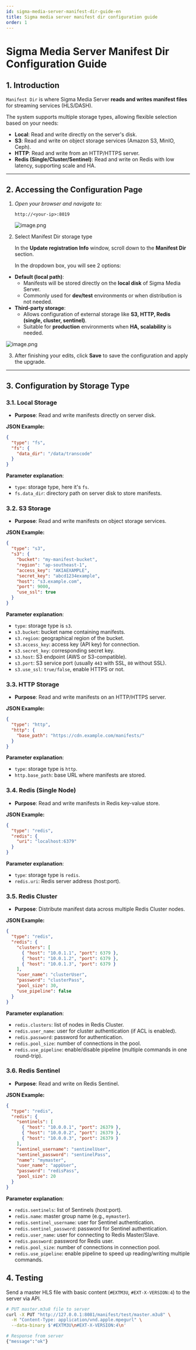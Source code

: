```yaml
---
id: sigma-media-server-manifest-dir-guide-en
title: Sigma media server manifest dir configuration guide
order: 1
---
```


# Sigma Media Server Manifest Dir Configuration Guide

## 1. Introduction

`Manifest Dir` is where Sigma Media Server **reads and writes manifest files** for streaming services (HLS/DASH).

The system supports multiple storage types, allowing flexible selection based on your needs:

- **Local**: Read and write directly on the server's disk.
- **S3**: Read and write on object storage services (Amazon S3, MinIO, Ceph).
- **HTTP**: Read and write from an HTTP/HTTPS server.
- **Redis (Single/Cluster/Sentinel)**: Read and write on Redis with low latency, supporting scale and HA.

---

## 2. Accessing the Configuration Page

1. *Open your browser and navigate to:*
    
    `http://<your-ip>:8019`
    
    ![image.png](../../../vi/sigma-media-server/image/09-guid-config-manifest-dir/dashbroad.png)

2. Select Manifest Dir storage type

    In the **Update registration Info** window, scroll down to the **Manifest Dir** section.

    In the dropdown box, you will see 2 options:

- **Default (local path)**:
    - Manifests will be stored directly on the **local disk** of Sigma Media Server.
    - Commonly used for **dev/test** environments or when distribution is not needed.
- **Third-party storage**:
    - Allows configuration of external storage like **S3, HTTP, Redis (single, cluster, sentinel)**.
    - Suitable for **production** environments when **HA, scalability** is needed.


![image.png](../../../vi/sigma-media-server/image/09-guid-config-manifest-dir/update-register.png)

3. After finishing your edits, click **Save** to save the configuration and apply the upgrade.

---

## 3. Configuration by Storage Type

### 3.1. Local Storage

- **Purpose**: Read and write manifests directly on server disk.

**JSON Example:**

```json
{
  "type": "fs",
  "fs": {
    "data_dir": "/data/transcode"
  }
}
```

**Parameter explanation**:

- `type`: storage type, here it's `fs`.
- `fs.data_dir`: directory path on server disk to store manifests.

### 3.2. S3 Storage

- **Purpose**: Read and write manifests on object storage services.

**JSON Example:**

```json
{
  "type": "s3",
  "s3": {
    "bucket": "my-manifest-bucket",
    "region": "ap-southeast-1",
    "access_key": "AKIAEXAMPLE",
    "secret_key": "abcd1234example",
    "host": "s3.example.com",
    "port": 9000,
    "use_ssl": true
  }
}
```

**Parameter explanation**:

- `type`: storage type is `s3`.
- `s3.bucket`: bucket name containing manifests.
- `s3.region`: geographical region of the bucket.
- `s3.access_key`: access key (API key) for connection.
- `s3.secret_key`: corresponding secret key.
- `s3.host`: S3 endpoint (AWS or S3-compatible).
- `s3.port`: S3 service port (usually `443` with SSL, `80` without SSL).
- `s3.use_ssl`: `true/false`, enable HTTPS or not.

### 3.3. HTTP Storage

- **Purpose**: Read and write manifests on an HTTP/HTTPS server.

**JSON Example:**

```json
{
  "type": "http",
  "http": {
    "base_path": "https://cdn.example.com/manifests/"
  }
}
```

**Parameter explanation**:

- `type`: storage type is `http`.
- `http.base_path`: base URL where manifests are stored.

### 3.4. Redis (Single Node)

- **Purpose**: Read and write manifests in Redis key-value store.

**JSON Example:**

```json
{
  "type": "redis",
  "redis": {
    "uri": "localhost:6379"
  }
}
```

**Parameter explanation**:

- `type`: storage type is `redis`.
- `redis.uri`: Redis server address (host:port).

### 3.5. Redis Cluster

- **Purpose**: Distribute manifest data across multiple Redis Cluster nodes.

**JSON Example:**

```json
{
  "type": "redis",
  "redis": {
    "clusters": [
      { "host": "10.0.1.1", "port": 6379 },
      { "host": "10.0.1.2", "port": 6379 },
      { "host": "10.0.1.3", "port": 6379 }
    ],
    "user_name": "clusterUser",
    "password": "clusterPass",
    "pool_size": 30,
    "use_pipeline": false
  }
}
```

**Parameter explanation**:

- `redis.clusters`: list of nodes in Redis Cluster.
- `redis.user_name`: user for cluster authentication (if ACL is enabled).
- `redis.password`: password for authentication.
- `redis.pool_size`: number of connections in the pool.
- `redis.use_pipeline`: enable/disable pipeline (multiple commands in one round-trip).

### 3.6. Redis Sentinel

- **Purpose**: Read and write on Redis Sentinel.

**JSON Example:**

```json
{
  "type": "redis",
  "redis": {
    "sentinels": [
      { "host": "10.0.0.1", "port": 26379 },
      { "host": "10.0.0.2", "port": 26379 },
      { "host": "10.0.0.3", "port": 26379 }
    ],
    "sentinel_username": "sentinelUser",
    "sentinel_password": "sentinelPass",
    "name": "mymaster",
    "user_name": "appUser",
    "password": "redisPass",
    "pool_size": 20
  }
}
```

**Parameter explanation**:

- `redis.sentinels`: list of Sentinels (host:port).
- `redis.name`: master group name (e.g., `mymaster`).
- `redis.sentinel_username`: user for Sentinel authentication.
- `redis.sentinel_password`: password for Sentinel authentication.
- `redis.user_name`: user for connecting to Redis Master/Slave.
- `redis.password`: password for Redis user.
- `redis.pool_size`: number of connections in connection pool.
- `redis.use_pipeline`: enable pipeline to speed up reading/writing multiple commands.

## 4. Testing

Send a master HLS file with basic content (`#EXTM3U`, `#EXT-X-VERSION:4`) to the server via API.

```bash
# PUT master.m3u8 file to server
curl -X PUT "http://127.0.0.1:8081/manifest/test/master.m3u8" \
  -H "Content-Type: application/vnd.apple.mpegurl" \
  --data-binary $'#EXTM3U\n#EXT-X-VERSION:4\n'

# Response from server
{"message":"ok"}
```

